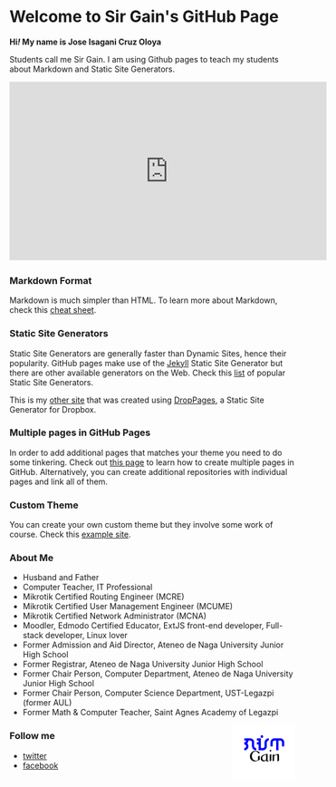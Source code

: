 # Welcome to Sir Gain's GitHub Page

**Hi<i>!</i> My name is Jose Isagani Cruz Oloya**

Students call me Sir Gain. I am using Github pages to teach my students about Markdown and Static Site Generators.


<iframe width="560" height="315" src="https://www.youtube.com/embed/2MsN8gpT6jY" title="YouTube video player" frameborder="0" allow="accelerometer; autoplay; clipboard-write; encrypted-media; gyroscope; picture-in-picture" allowfullscreen></iframe><br>

### Markdown Format

Markdown is much simpler than HTML. To learn more about Markdown, check this [cheat sheet](https://www.markdownguide.org/cheat-sheet/).

### Static Site Generators

Static Site Generators are generally faster than Dynamic Sites, hence their popularity. GitHub pages make use of the [Jekyll](https://jamstack.org/generators/jekyll/) Static Site Generator but there are other available generators on the Web. Check this [list](https://jamstack.org/generators/) of popular Static Site Generators.

This is my [other site](http://sirgain.droppages.com/) that was created using [DropPages](https://droppages.com/), a Static Site Generator for Dropbox.

### Multiple pages in GitHub Pages

In order to add additional pages that matches your theme you need to do some tinkering. Check out [this page](https://phuston.github.io/patrickandfrantonarethebestninjas/howto) to learn how to create multiple pages in GitHub. Alternatively, you can create additional repositories with individual pages and link all of them.

### Custom Theme

You can create your own custom theme but they involve some work of course. Check this [example site](https://whoisjuan.me/).

### About Me

- Husband and Father
- Computer Teacher, IT Professional
- Mikrotik Certified Routing Engineer (MCRE)
- Mikrotik Certified User Management Engineer (MCUME)
- Mikrotik Certified Network Administrator (MCNA)
- Moodler, Edmodo Certified Educator, ExtJS front-end developer, Full-stack developer, Linux lover
- Former Admission and Aid Director, Ateneo de Naga University Junior High School 
- Former Registrar, Ateneo de Naga University Junior High School 
- Former Chair Person, Computer Department, Ateneo de Naga University Junior High School 
- Former Chair Person, Computer Science Department, UST-Legazpi (former AUL)
- Former Math & Computer Teacher, Saint Agnes Academy of Legazpi
 
<img src="gain-font-filipino.png" width="111" align="right">

### Follow me
- [twitter](https://twitter.com/sirgain) 
- [facebook](https://www.facebook.com/sirgain/)  






